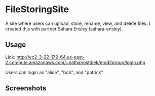 # FileStoringSite
A site where users can upload, store, rename, view, and delete files. I created this with partner Sahara Ensley (sahara-ensley).


## Usage
Link: http://ec2-3-22-172-64.us-east-2.compute.amazonaws.com/~nathanostdiek/mod2group/login.php

Users can login as "alice", "bob", and "patrick"

## Screenshots
